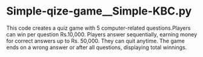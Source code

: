 # Simple-qize-game__Simple-KBC.py
This code creates a quiz game with 5 computer-related questions.Players can win per question Rs.10,000. Players answer sequentially, earning money for correct answers up to Rs. 50,000. They can quit anytime. The game ends on a wrong answer or after all questions, displaying total winnings.
